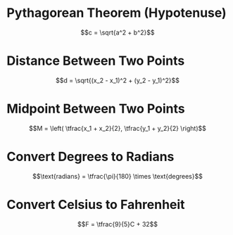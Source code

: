 # Pythagorean Theorem (Hypotenuse)

```math
c = \sqrt{a^2 + b^2}
```

# Distance Between Two Points

```math
d = \sqrt{(x_2 - x_1)^2 + (y_2 - y_1)^2}
```

# Midpoint Between Two Points

```math
M = \left( \tfrac{x_1 + x_2}{2}, \tfrac{y_1 + y_2}{2} \right)
```

# Convert Degrees to Radians

```math
\text{radians} = \tfrac{\pi}{180} \times \text{degrees}
```

# Convert Celsius to Fahrenheit

```math
F = \tfrac{9}{5}C + 32
```
